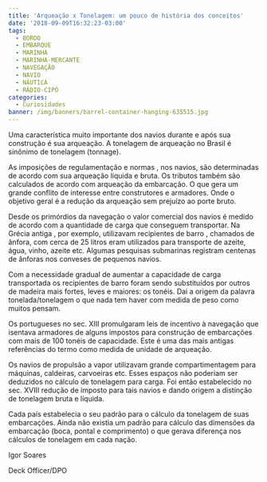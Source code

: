 ```yaml
---
title: 'Arqueação x Tonelagem: um pouco de história dos conceitos'
date: '2018-09-09T16:32:23-03:00'
tags:
  - BORDO
  - EMBARQUE
  - MARINHA
  - MARINHA-MERCANTE
  - NAVEGAÇÃO
  - NAVIO
  - NÁUTICA
  - RÁDIO-CIPÓ
categories:
  - Curiosidades
banner: /img/banners/barrel-container-hanging-635515.jpg
---
```

Uma característica muito importante dos navios durante e após sua construção é sua arqueação. A tonelagem de arqueação no Brasil é sinônimo de tonelagem (tonnage).

As imposições de regulamentação e normas , nos navios, são determinadas de acordo com sua arqueação líquida e bruta. Os tributos também são calculados de acordo com arqueação da embarcação. O que gera um grande conflito de interesse entre construtores e armadores. Onde o objetivo geral é a redução da arqueação sem prejuízo ao porte bruto.

Desde os primórdios da navegação o valor comercial dos navios é medido de acordo com a quantidade de carga que conseguem transportar. Na Grécia antiga , por exemplo, utilizavam recipientes de barro , chamados de ânfora, com cerca de 25 litros eram utilizados para transporte de azeite, água, vinho, azeite etc. Algumas pesquisas submarinas registram centenas de ânforas nos conveses de pequenos navios.

Com a necessidade gradual de aumentar a capacidade de carga transportada os recipientes de barro foram sendo substituídos por outros de madeira mais fortes, leves e maiores: os tonéis. Dai a origem da palavra tonelada/tonelagem o que nada tem haver com medida de peso como muitos pensam. 

Os portugueses no sec. XIII promulgaram leis de incentivo à navegação que isentava armadores de alguns impostos para construção de embarcações com mais de 100 tonéis de capacidade. Este é uma das mais antigas referências do termo como medida de unidade de arqueação. 

Os navios de propulsão a vapor utilizavam grande compartimentagem para máquinas, caldeiras, carvoeiras etc. Esses espaços não poderiam ser deduzidos no cálculo de tonelagem para carga. Foi então estabelecido no sec. XVIII redução de imposto para tais navios e dando origem a distinção de tonelagem bruta e líquida.

Cada país estabelecia o seu padrão para o cálculo da tonelagem de suas embarcações. Ainda não existia um padrão para cálculo das dimensões da embarcação (boca, pontal e comprimento) o que gerava diferença nos cálculos de tonelagem em cada nação.

Igor Soares

Deck Officer/DPO
